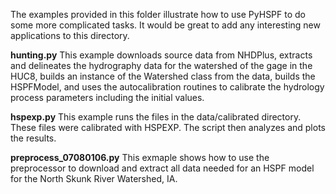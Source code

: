 The examples provided in this folder illustrate how to use PyHSPF to do some more complicated tasks. It would be great to add any interesting new applications to this directory.

**hunting.py** This example downloads source data from NHDPlus, extracts and delineates the hydrography data for the watershed of the gage in the HUC8, builds an instance of the Watershed class from the data, builds the HSPFModel, and uses the autocalibration routines to calibrate the hydrology process parameters including the initial values.

**hspexp.py** This example runs the files in the data/calibrated directory. These files were calibrated with HSPEXP. The script then analyzes and plots the results.

**preprocess_07080106.py** This exmaple shows how to use the preprocessor to download and extract all data needed for an HSPF model for the North Skunk River Watershed, IA.
 